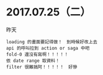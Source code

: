# 2017.07.25（二）


昨天
```
loading 的畫面要記得做！　到時候好改上去
api 的呼叫拉到 action or saga 中吧
fold-0 還沒有寫啊！！！！！
依 date range 取資料！
filter 很難搞阿！！！！！　好慘
```
